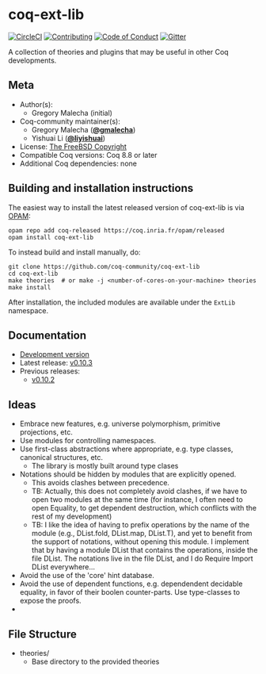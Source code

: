 # coq-ext-lib

[![CircleCI][circleci-shield]][circleci-link]
[![Contributing][contributing-shield]][contributing-link]
[![Code of Conduct][conduct-shield]][conduct-link]
[![Gitter][gitter-shield]][gitter-link]

[circleci-shield]: https://circleci.com/gh/coq-community/coq-ext-lib.svg?style=svg
[circleci-link]:   https://circleci.com/gh/coq-community/coq-ext-lib

[contributing-shield]: https://img.shields.io/badge/contributions-welcome-%23f7931e.svg
[contributing-link]: https://github.com/coq-community/manifesto/blob/master/CONTRIBUTING.md

[conduct-shield]: https://img.shields.io/badge/%E2%9D%A4-code%20of%20conduct-%23f15a24.svg
[conduct-link]: https://github.com/coq-community/manifesto/blob/master/CODE_OF_CONDUCT.md

[gitter-shield]: https://img.shields.io/badge/chat-on%20gitter-%23c1272d.svg
[gitter-link]: https://gitter.im/coq-community/Lobby


A collection of theories and plugins that may be useful in other Coq developments.


## Meta

- Author(s):
  - Gregory Malecha (initial)
- Coq-community maintainer(s):
  - Gregory Malecha ([**@gmalecha**](https://github.com/gmalecha))
  - Yishuai Li ([**@liyishuai**](https://github.com/liyishuai))
- License: [The FreeBSD Copyright](LICENSE)
- Compatible Coq versions: Coq 8.8 or later
- Additional Coq dependencies: none

## Building and installation instructions

The easiest way to install the latest released version of coq-ext-lib
is via [OPAM](https://opam.ocaml.org/doc/Install.html):

```shell
opam repo add coq-released https://coq.inria.fr/opam/released
opam install coq-ext-lib
```

To instead build and install manually, do:

``` shell
git clone https://github.com/coq-community/coq-ext-lib
cd coq-ext-lib
make theories  # or make -j <number-of-cores-on-your-machine> theories
make install
```

After installation, the included modules are available under
the `ExtLib` namespace.


## Documentation
- [Development version](https://coq-community.github.io/coq-ext-lib/master/toc.html)
- Latest release: [v0.10.3](https://coq-community.github.io/coq-ext-lib/v0.10.3/toc.html)
- Previous releases:
    + [v0.10.2](https://coq-community.github.io/coq-ext-lib/v0.10.2/toc.html)

Ideas
-----
- Embrace new features, e.g. universe polymorphism, primitive projections, etc.
- Use modules for controlling namespaces.
- Use first-class abstractions where appropriate, e.g. type classes, canonical structures, etc.
  - The library is mostly built around type clases
- Notations should be hidden by modules that are explicitly opened.
  - This avoids clashes between precedence.
  - TB: Actually, this does not completely avoid clashes, if we have to open two modules at the same time (for instance, I often need to open Equality, to get dependent destruction, which conflicts with the rest of my development)
  - TB: I like the idea of having to prefix operations by the name of the module (e.g., DList.fold, DList.map, DList.T), and yet to benefit from the support of notations, without opening this module. I implement that by having a module DList that contains the operations, inside the file DList. The notations live in the file DList, and I do Require Import DList everywhere...
- Avoid the use of the 'core' hint database.
- Avoid the use of dependent functions, e.g. dependendent decidable equality,
  in favor of their boolen counter-parts. Use type-classes to expose the proofs.
-

File Structure
--------------
* theories/
  - Base directory to the provided theories

